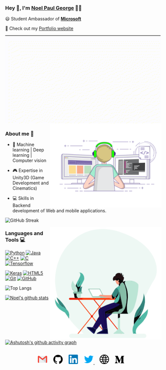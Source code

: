 

### Hey 👋, I'm [Noel Paul George](https://github.com/Noel6161131110) 👨‍💻



:smiley: Student Ambassador of **[Microsoft](https://studentambassadors.microsoft.com/en-US/studentambassadors/profile/5ca52ffc-9b1b-4afd-a5ba-d932e6eda8bf)** 


💫 Check out my [Portfolio website](https://delightful-bay-08b850500.2.azurestaticapps.net/)

 <img align="center" src="https://github.com/Noel6161131110/Noel6161131110/blob/main/assets/noel_paul_anim.gif" width="500"/>



<img align="right" alt="Code gif" src="https://github.com/Noel6161131110/Noel6161131110/blob/main/assets/coding-freak.gif" width="360"/>

### About me :eyes:

- 🎯 Machine learning | Deep learning | Computer vision 

- 🎮 Expertise in Unity3D (Game Development and Cinematics)

- 💻 Skills in Backend development of Web and mobile applications. 

![GitHub Streak](https://streak-stats.demolab.com/?user=Noel6161131110&theme=github-green-purple)




<!-- ![github activity graph](https://activity-graph.herokuapp.com/graph?username=Noel6161131110&&theme=react-dark) -->

<img align="right" alt="Code gif" src="https://github.com/Noel6161131110/Noel6161131110/blob/main/assets/coding.gif" width="360"/>

### Languages and Tools :computer:

[![Python](https://img.shields.io/badge/-Python-black?style=flat&logo=python&link=https://github.com/Noel6161131110)](https://github.com/Noel6161131110) [![Java](https://img.shields.io/badge/Java-orange?style=flat&logo=java&logoColor=white&link=https://github.com/Noel6161131110)](https://github.com/Noel6161131110) [![C++](https://img.shields.io/badge/-C++-00599C?style=flat&logo=c++&link=https://github.com/Noel6161131110)](https://github.com/Noel6161131110) [![C](https://img.shields.io/badge/-A8B9CC?style=flat&logo=c&logoColor=white&link=https://github.com/Noel6161131110)](https://github.com/Noel6161131110) [![Tensorflow](https://img.shields.io/badge/-Tensorflow-gray?style=flat&logo=tensorflow&link=https://github.com/Noel6161131110)](https://github.com/Noel6161131110) 

[![Keras](https://img.shields.io/badge/-Keras-red?style=flat&logo=keras&link=https://github.com/Noel6161131110)](https://github.com/Noel6161131110)  [![HTML5](https://img.shields.io/badge/-HTML5-E34F26?style=flat&logo=html5&logoColor=white&link=https://github.com/Noel6161131110)](https://github.com/Noel6161131110) [![Git](https://img.shields.io/badge/-Git-black?style=flat&logo=git&link=https://github.com/Noel6161131110)](https://github.com/Noel6161131110) [![GitHub](https://img.shields.io/badge/-GitHub-181717?style=flat&logo=github&link=https://github.com/Noel6161131110)](https://github.com/Noel6161131110)

![Top Langs](https://github-readme-stats.vercel.app/api/top-langs/?username=Noel6161131110&layout=compact&theme=github_dark)

[![Noel's github stats](https://github-readme-stats.vercel.app/api?username=Noel6161131110&layout=compact&theme=github_dark)](https://github.com/Noel6161131110/github-readme-stats)
 
[![Ashutosh's github activity graph](https://github-readme-activity-graph.cyclic.app/graph?username=Noel6161131110&theme=tokyo-night)](https://github.com/Noel6161131110/github-readme-activity-graph)
<br><br>
 
<p align="center">
 <a href="mailto:noel.paul.george.01052003@gmail.com"><img src="https://github.com/Noel6161131110/Noel6161131110/blob/main/assets/gmail.svg" width="30px" alt="mail"></a> &nbsp; &nbsp;
   <a href="https://github.com/Noel6161131110"><img src="https://github.com/Noel6161131110/Noel6161131110/blob/main/assets/github.svg" width="30px" alt="mail"></a> &nbsp; &nbsp;
  <a href="https://www.linkedin.com/in/noel-paul-george-5708ba205"><img src="https://github.com/Noel6161131110/Noel6161131110/blob/main/assets/linkedin.svg" width="30px" alt="LinkedIn"></a> &nbsp; &nbsp;
  <a href="https://twitter.com/NoelGeo62464634"><img src="https://github.com/Noel6161131110/Noel6161131110/blob/main/assets/twitter.svg" width="30px" alt="Twitter">     </a> &nbsp; &nbsp;
    <a href="https://delightful-bay-08b850500.2.azurestaticapps.net"><img src="https://github.com/Noel6161131110/Noel6161131110/blob/main/assets/site.svg" width="30px" alt="site"></a> &nbsp; &nbsp;
  <a href="https://medium.com/@noelpaulgeorge"><img src="https://github.com/Noel6161131110/Noel6161131110/blob/main/assets/medium.svg" width="30px" alt="medium"></a> &nbsp; &nbsp;
</p>
&nbsp; &nbsp;
